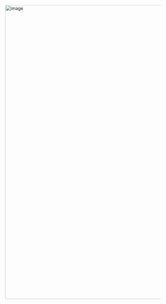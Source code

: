 <img width="1535" height="953" alt="image" src="https://github.com/user-attachments/assets/d211c0af-84b7-40af-b579-d410c482aa17" />
